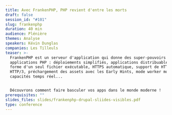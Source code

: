 ```yaml
---
title: Avec FrankenPHP, PHP revient d'entre les morts
draft: false
session_id: "#101"
slug: frankenphp
duration: 40 min
audience: Plénière
themes: Analyse
speakers: Kévin Dunglas
companies: Les Tilleuls
teaser: >-
  FrankenPHP est un serveur d'application qui donne des super-pouvoirs à vos
  applications PHP : déploiements simplifiés, applications distribuables sous
  forme d'un seul fichier exécutable, HTTPS automatique, support de HTTP/2 et
  HTTP/3, préchargement des assets avec les Early Hints, mode worker mode,
  capacités temps réel...


  Découvrons comment faire basculer vos apps dans le monde moderne !
prerequisites: ""
slides_files: slides/frankenphp-drupal-sliides-visibles.pdf
type: conference
---
```

